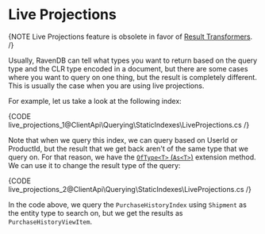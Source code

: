 # Live Projections

{NOTE Live Projections feature is obsolete in favor of [Result Transformers](../results-transformation/result-transformers). /}

Usually, RavenDB can tell what types you want to return based on the query type and the CLR type encoded in a document, but there are some cases where you want to query on one thing, but the result is completely different. This is usually the case when you are using live projections.

For example, let us take a look at the following index:

{CODE live_projections_1@ClientApi\Querying\StaticIndexes\LiveProjections.cs /}

Note that when we query this index, we can query based on UserId or ProductId, but the result that we get back aren't of the same type that we query on. For that reason, we have the [`OfType<T>` (`As<T>`)](../results-transformation/of-type) extension method. We can use it to change the result type of the query:

{CODE live_projections_2@ClientApi\Querying\StaticIndexes\LiveProjections.cs /}

In the code above, we query the `PurchaseHistoryIndex` using `Shipment` as the entity type to search on, but we get the results as `PurchaseHistoryViewItem`.